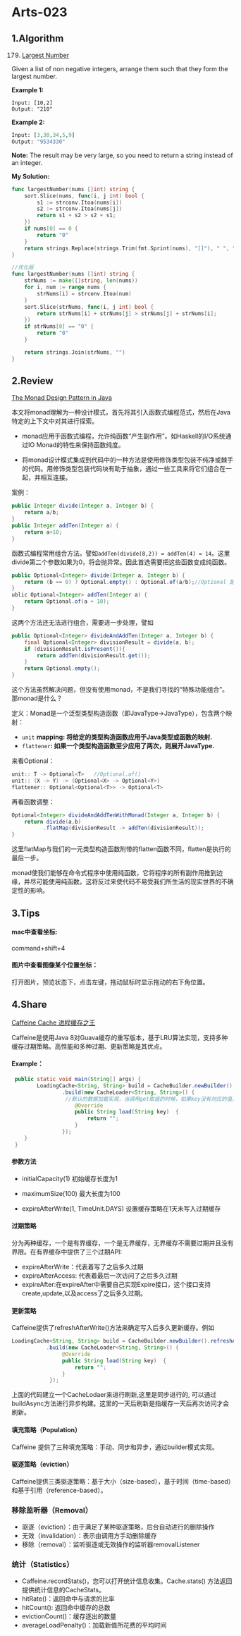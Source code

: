 # Arts-023

## 1.Algorithm

179. [Largest Number](https://leetcode.com/problems/largest-number/)


   Given a list of non negative integers, arrange them such that they form the largest number.

   **Example 1:**

   ```
   Input: [10,2]
   Output: "210"
   ```

   **Example 2:**

   ```python
   Input: [3,30,34,5,9]
   Output: "9534330"
   ```

   **Note:** The result may be very large, so you need to return a string instead of an integer.

   

**My Solution:**

```go
func largestNumber(nums []int) string {
	sort.Slice(nums, func(i, j int) bool {
		s1 := strconv.Itoa(nums[i])
		s2 := strconv.Itoa(nums[j])
		return s1 + s2 > s2 + s1;
	})
	if nums[0] == 0 {
		return "0"
	}
	return strings.Replace(strings.Trim(fmt.Sprint(nums), "[]"), " ", "", -1)
}

//优化版
func largestNumber(nums []int) string {
	strNums := make([]string, len(nums))
	for i, num := range nums {
		strNums[i] = strconv.Itoa(num)
	}
	sort.Slice(strNums, func(i, j int) bool {
		return strNums[i] + strNums[j] > strNums[j] + strNums[i];
	})
	if strNums[0] == "0" {
		return "0"
	}

	return strings.Join(strNums, "")
}
```



## 2.Review

[The Monad Design Pattern in Java](https://medium.com/thg-tech-blog/monad-design-pattern-in-java-3391d4095b3f)

本文将monad理解为一种设计模式，首先将其引入函数式编程范式，然后在Java特定的上下文中对其进行探索。

- monad应用于函数式编程，允许纯函数“产生副作用”。如Haskell的I/O系统通过IO Monad的特性来保持函数纯度。

- 将monad设计模式集成到代码中的一种方法是使用修饰类型包装不纯净或棘手的代码。用修饰类型包装代码块有助于抽象，通过一些工具来将它们组合在一起，并相互连接。

案例：

```java
public Integer divide(Integer a, Integer b) {
    return a/b;
}
public Integer addTen(Integer a) {
    return a+10;
}
```

函数式编程常用组合方法。譬如`addTen(divide(8,2)) = addTen(4) = 14`。这里divide第二个参数如果为0，将会抛异常。因此首选需要把这些函数变成纯函数。

```java
public Optional<Integer> divide(Integer a, Integer b) {
    return (b == 0) ? Optional.empty() : Optional.of(a/b);//Optional 是monad
}
ublic Optional<Integer> addTen(Integer a) {
    return Optional.of(a + 10);
}
```

这两个方法还无法进行组合，需要进一步处理，譬如

```java
public Optional<Integer> divideAndAddTen(Integer a, Integer b) {
    final Optional<Integer> divisionResult = divide(a, b);
    if (divisionResult.isPresent()){
        return addTen(divisionResult.get());
    }
    return Optional.empty();
}
```

这个方法虽然解决问题，但没有使用monad，不是我们寻找的“特殊功能组合”。那monad是什么？

定义：Monad是一个泛型类型构造函数（即JavaType->JavaType），包含两个映射：

- `unit` **mapping: 将给定的类型构造函数应用于Java类型或函数的映射.**
- `flattener`**: 如果一个类型构造函数至少应用了两次，则展开JavaType.**

来看Optional：

```java
unit:: T -> Optional<T>   //Optional.of()
unit:: (X -> Y) -> (Optional<X> -> Optional<Y>)
flattener:: Optional<Optional<T>> -> Optional<T>
```

再看函数调整：

```java
Optional<Integer> divideAndAddTenWithMonad(Integer a, Integer b) {
    return divide(a,b)
          .flatMap(divisionResult -> addTen(divisionResult));
}
```

这里flatMap与我们的一元类型构造函数附带的flatten函数不同，flatten是执行的最后一步。

monad使我们能够在命令式程序中使用纯函数，它将程序的所有副作用推到边缘，并尽可能使用纯函数。这将反过来使代码不易受我们所生活的现实世界的不确定性的影响。






## 3.Tips
#### mac中查看坐标:

command+shift+4  



#### 图片中查看图像某个位置坐标：

打开图片，预览状态下，点击左键，拖动鼠标时显示拖动的右下角位置。




## 4.Share

[Caffeine Cache 进程缓存之王](https://cloud.tencent.com/developer/article/1462616)

Caffeine是使用Java 8对Guava缓存的重写版本，基于LRU算法实现，支持多种缓存过期策略。高性能和多种过期、更新策略是其优点。



#### Example：

```java
 public static void main(String[] args) {
        LoadingCache<String, String> build = CacheBuilder.newBuilder().initialCapacity(1).maximumSize(100).expireAfterWrite(1, TimeUnit.DAYS)
                .build(new CacheLoader<String, String>() {
                 //默认的数据加载实现，当调用get取值的时候，如果key没有对应的值，就调用这个方法进行加载
                    @Override
                    public String load(String key)  {
                        return "";
                    }
                });
    }
 }
```

#### **参数方法**

- initialCapacity(1) 初始缓存长度为1

- maximumSize(100) 最大长度为100

- expireAfterWrite(1, TimeUnit.DAYS) 设置缓存策略在1天未写入过期缓存

#### **过期策略** 

分为两种缓存，一个是有界缓存，一个是无界缓存，无界缓存不需要过期并且没有界限。在有界缓存中提供了三个过期API:

- expireAfterWrite：代表着写了之后多久过期
- expireAfterAccess: 代表着最后一次访问了之后多久过期
- expireAfter:在expireAfter中需要自己实现Expire接口，这个接口支持create,update,以及access了之后多久过期。

#### **更新策略** 

Caffeine提供了refreshAfterWrite()方法来确定写入后多久更新缓存。例如

   ```java
LoadingCache<String, String> build = CacheBuilder.newBuilder().refreshAfterWrite(1, TimeUnit.DAYS)
              .build(new CacheLoader<String, String>() {
                   @Override
                   public String load(String key)  {
                       return "";
                   }
               });
   ```

上面的代码建立一个CacheLodaer来进行刷新,这里是同步进行的, 可以通过buildAsync方法进行异步构建。这里的一天后刷新是指缓存一天后再次访问才会刷新。

#### **填充策略（**Population**）** 

Caffeine 提供了三种填充策略：手动、同步和异步，通过builder模式实现。

#### **驱逐策略（**eviction**）** 

Caffeine提供三类驱逐策略：基于大小（size-based），基于时间（time-based）和基于引用（reference-based）。

### **移除监听器**（**Removal**）

- 驱逐（eviction）：由于满足了某种驱逐策略，后台自动进行的删除操作
- 无效（invalidation）：表示由调用方手动删除缓存
- 移除（removal）：监听驱逐或无效操作的监听器removalListener

### **统计**（**Statistics**）

- Caffeine.recordStats()，您可以打开统计信息收集。Cache.stats() 方法返回提供统计信息的CacheStats。
- hitRate()：返回命中与请求的比率
- hitCount(): 返回命中缓存的总数
- evictionCount()：缓存逐出的数量
- averageLoadPenalty()：加载新值所花费的平均时间

